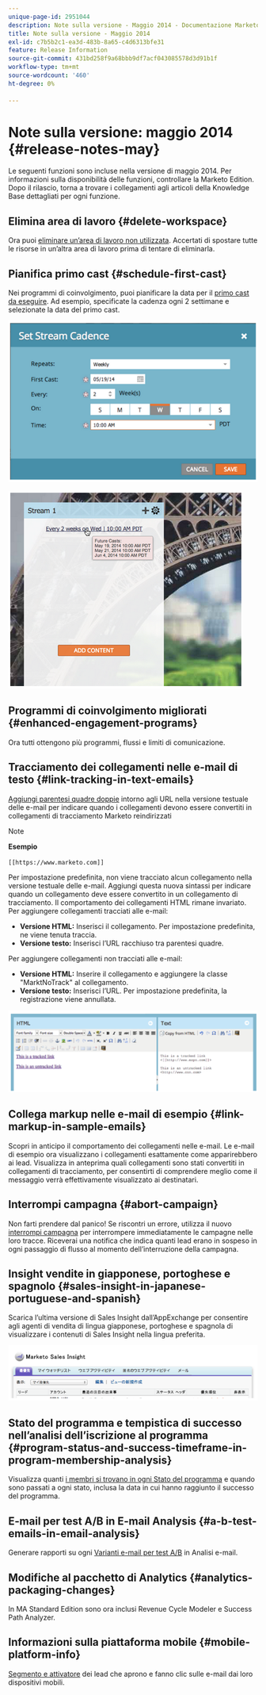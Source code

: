 ```yaml
---
unique-page-id: 2951044
description: Note sulla versione - Maggio 2014 - Documentazione Marketo - Documentazione del prodotto
title: Note sulla versione - Maggio 2014
exl-id: c7b5b2c1-ea3d-483b-8a65-c4d6313bfe31
feature: Release Information
source-git-commit: 431bd258f9a68bbb9df7acf043085578d3d91b1f
workflow-type: tm+mt
source-wordcount: '460'
ht-degree: 0%

---
```


# Note sulla versione: maggio 2014 {#release-notes-may}

Le seguenti funzioni sono incluse nella versione di maggio 2014. Per informazioni sulla disponibilità delle funzioni, controllare la Marketo Edition. Dopo il rilascio, torna a trovare i collegamenti agli articoli della Knowledge Base dettagliati per ogni funzione.

## Elimina area di lavoro {#delete-workspace}

Ora puoi [eliminare un’area di lavoro non utilizzata](/help/marketo/product-docs/administration/workspaces-and-person-partitions/delete-a-workspace.md). Accertati di spostare tutte le risorse in un’altra area di lavoro prima di tentare di eliminarla.

## Pianifica primo cast {#schedule-first-cast}

Nei programmi di coinvolgimento, puoi pianificare la data per il [primo cast da eseguire](/help/marketo/product-docs/email-marketing/drip-nurturing/engagement-program-streams/set-stream-cadence.md). Ad esempio, specificate la cadenza ogni 2 settimane e selezionate la data del primo cast.

![](assets/image2014-9-22-11-3a57-3a36.png)

![](assets/image2014-9-22-11-3a57-3a54.png)

## Programmi di coinvolgimento migliorati {#enhanced-engagement-programs}

Ora tutti ottengono più programmi, flussi e limiti di comunicazione.

## Tracciamento dei collegamenti nelle e-mail di testo {#link-tracking-in-text-emails}

[Aggiungi parentesi quadre doppie](/help/marketo/product-docs/email-marketing/general/functions-in-the-editor/add-tracked-links-to-a-text-email.md) intorno agli URL nella versione testuale delle e-mail per indicare quando i collegamenti devono essere convertiti in collegamenti di tracciamento Marketo reindirizzati

>[!NOTE]
>
>**Esempio**
>
>`[[https://www.marketo.com]]`

Per impostazione predefinita, non viene tracciato alcun collegamento nella versione testuale delle e-mail. Aggiungi questa nuova sintassi per indicare quando un collegamento deve essere convertito in un collegamento di tracciamento. Il comportamento dei collegamenti HTML rimane invariato.  Per aggiungere collegamenti tracciati alle e-mail:

* **Versione HTML:** Inserisci il collegamento. Per impostazione predefinita, ne viene tenuta traccia.
* **Versione testo:** Inserisci l’URL racchiuso tra parentesi quadre.

Per aggiungere collegamenti non tracciati alle e-mail:

* **Versione HTML:** Inserire il collegamento e aggiungere la classe &quot;MarktNoTrack&quot; al collegamento.
* **Versione testo:** Inserisci l’URL. Per impostazione predefinita, la registrazione viene annullata.

![](assets/image2014-9-22-12-3a1-3a34.png)

## Collega markup nelle e-mail di esempio {#link-markup-in-sample-emails}

Scopri in anticipo il comportamento dei collegamenti nelle e-mail. Le e-mail di esempio ora visualizzano i collegamenti esattamente come apparirebbero ai lead. Visualizza in anteprima quali collegamenti sono stati convertiti in collegamenti di tracciamento, per consentirti di comprendere meglio come il messaggio verrà effettivamente visualizzato ai destinatari.

## Interrompi campagna {#abort-campaign}

Non farti prendere dal panico! Se riscontri un errore, utilizza il nuovo [interrompi campagna](/help/marketo/product-docs/core-marketo-concepts/smart-campaigns/using-smart-campaigns/abort-a-smart-campaign.md) per interrompere immediatamente le campagne nelle loro tracce. Riceverai una notifica che indica quanti lead erano in sospeso in ogni passaggio di flusso al momento dell’interruzione della campagna.

## Insight vendite in giapponese, portoghese e spagnolo {#sales-insight-in-japanese-portuguese-and-spanish}

Scarica l’ultima versione di Sales Insight dall’AppExchange per consentire agli agenti di vendita di lingua giapponese, portoghese e spagnola di visualizzare i contenuti di Sales Insight nella lingua preferita.

![](assets/image2014-9-22-12-3a2-3a12.png)

## Stato del programma e tempistica di successo nell’analisi dell’iscrizione al programma {#program-status-and-success-timeframe-in-program-membership-analysis}

Visualizza quanti [i membri si trovano in ogni Stato del programma](/help/marketo/product-docs/reporting/revenue-cycle-analytics/program-analytics/build-a-program-membership-analysis-report-that-lists-leads.md) e quando sono passati a ogni stato, inclusa la data in cui hanno raggiunto il successo del programma.

## E-mail per test A/B in E-mail Analysis {#a-b-test-emails-in-email-analysis}

Generare rapporti su ogni [Varianti e-mail per test A/B](/help/marketo/product-docs/reporting/revenue-cycle-analytics/email-analysis/build-an-email-analysis-report-that-shows-program-information.md) in Analisi e-mail.

## Modifiche al pacchetto di Analytics {#analytics-packaging-changes}

In MA Standard Edition sono ora inclusi Revenue Cycle Modeler e Success Path Analyzer.

## Informazioni sulla piattaforma mobile {#mobile-platform-info}

[Segmento e attivatore](/help/marketo/product-docs/reporting/basic-reporting/report-activity/build-a-people-performance-report-with-mobile-platform-columns.md) dei lead che aprono e fanno clic sulle e-mail dai loro dispositivi mobili.
